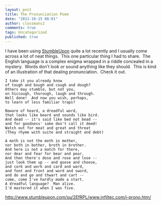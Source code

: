 ```yaml
---
layout: post
title: The Pronunciation Poem
date: "2012-10-15 08:01"
author: clossmans2
comments: true
tags: Uncategorized
published: true
---
```


I have been using <a href="http://www.stumbleupon.com/">StumbleUpon</a> quite a lot recently and I usually come across a lot of neat things.  This one particular thing I had to share.  The English language is a complex enigma wrapped in a riddle concealed in a mystery.  Words don't look or sound anything like they should.  This is kind of an illustration of that dealing pronunciation.  Check it out.
~~~~~~~~
I take it you already know
of tough and bough and cough and dough?
Others may stumble, but not you,
on hiccough, thorough, laugh and through.
Well done!  And now you wish, perhaps,
to learn of less familiar traps?

Beware of heard, a dreadful word,
that looks like beard and sounds like bird.
And dead -- it's said like bed not bead --
and for goodness' sake don't call it deed!
Watch out for meat and great and threat
(They rhyme with suite and straight and debt)

A moth is not the moth in mother,
nor both in bother, broth in brother.
And here is not a match for there,
nor dear and fear for bear and pear.
And then there's dose and rose and lose --
just look them up -- and goose and choose,
and cork and work and card and ward,
and font and front and word and sword,
and do and go and thwart and cart --
come, come I've hardly made a start.
A dreadful language?  Man alive.
I'd mastered it when I was five.
~~~~~~~~
<a href="http://www.stumbleupon.com/su/2EfRPL/www.infiltec.com/j-prono.htm/">http://www.stumbleupon.com/su/2EfRPL/www.infiltec.com/j-prono.htm/</a></pre>
